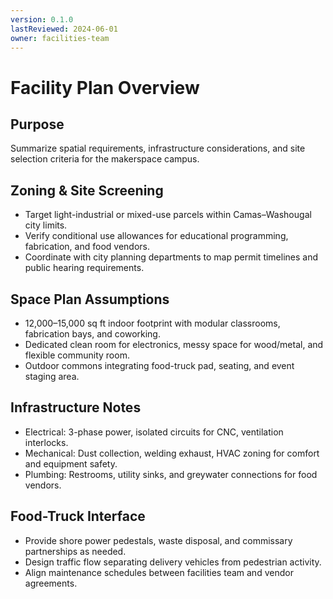 ```yaml
---
version: 0.1.0
lastReviewed: 2024-06-01
owner: facilities-team
---
```


# Facility Plan Overview

## Purpose
Summarize spatial requirements, infrastructure considerations, and site selection criteria for the makerspace campus.

## Zoning & Site Screening
- Target light-industrial or mixed-use parcels within Camas–Washougal city limits.
- Verify conditional use allowances for educational programming, fabrication, and food vendors.
- Coordinate with city planning departments to map permit timelines and public hearing requirements.

## Space Plan Assumptions
- 12,000–15,000 sq ft indoor footprint with modular classrooms, fabrication bays, and coworking.
- Dedicated clean room for electronics, messy space for wood/metal, and flexible community room.
- Outdoor commons integrating food-truck pad, seating, and event staging area.

## Infrastructure Notes
- Electrical: 3-phase power, isolated circuits for CNC, ventilation interlocks.
- Mechanical: Dust collection, welding exhaust, HVAC zoning for comfort and equipment safety.
- Plumbing: Restrooms, utility sinks, and greywater connections for food vendors.

## Food-Truck Interface
- Provide shore power pedestals, waste disposal, and commissary partnerships as needed.
- Design traffic flow separating delivery vehicles from pedestrian activity.
- Align maintenance schedules between facilities team and vendor agreements.
